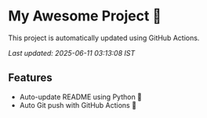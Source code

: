 # My Awesome Project 🚀

This project is automatically updated using GitHub Actions.

_Last updated: 2025-06-11 03:13:08 IST_

## Features
- Auto-update README using Python 🐍
- Auto Git push with GitHub Actions 🤖
